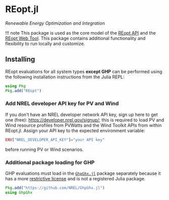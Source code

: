 # REopt.jl
*Renewable Energy Optimization and Integration*

!!! note
    This package is used as the core model of the [REopt API](https://github.com/NREL/REopt_API) and the [REopt Web Tool](https://reopt.nrel.gov/tool). This package contains additional functionality and flexibility to run locally and customize.

## Installing
REopt evaluations for all system types **except GHP** can be performed using the following installation instructions from the Julia REPL:
```julia
using Pkg
Pkg.add("REopt")
```

### Add NREL developer API key for PV and Wind
If you don't have an NREL developer network API key, sign up here to get one (free): https://developer.nrel.gov/signup/; this is required to load PV and Wind resource profiles from PVWatts and the Wind Toolkit APIs from within REopt.jl.
Assign your API key to the expected environment variable:
```julia
ENV["NREL_DEVELOPER_API_KEY"]="your API key"
```
before running PV or Wind scenarios.

### Additional package loading for GHP
GHP evaluations must load in the [`GhpGhx.jl`](https://github.com/NREL/GhpGhx.jl) package separately because it has a more [restrictive license](https://github.com/NREL/GhpGhx.jl/blob/main/LICENSE.md) and is not a registered Julia package.
```julia
Pkg.add("https://github.com/NREL/GhpGhx.jl")
using GhpGhx
```
